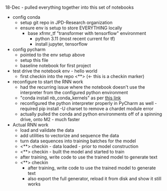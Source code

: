 18-Dec - pulled everything together into this set of notebooks
- config conda
  - setup git repo in JPD-Research organization  
  - ensure env is setup to store EVERYTHING locally 
    - base xfrmr_tf "transformer with tensorflow" environment 
      - python 3.11 (most recent current for tf)
      - install jupyter, tensorflow 
- config pycharm
  - pointed to the env setup above 
  - setup this file
  - baseline notebook for first project
- test drive the notebook env - hello world
  - first checkin into the repo <**> (<- this is a checkin marker)
- reconfigure to start the RNN work
  - had the recurring issue where the notebook doesn't use the interpreter from the configured python environment
  - "conda install nb_conda_kernels" as per [this link](https://stackoverflow.com/questions/39604271/conda-environments-not-showing-up-in-jupyter-notebook)
  - reconfigured the python interpreter properly in PyCharm as well - required pip install -U charset to remove a chardet module error
  - actually pulled the conda and python environments off of a spinning drive, onto M2 - much faster
- Actual RNN work
  - load and validate the data
  - add utilities to vectorize and sequence the data
  - turn data sequences into training batches for the model
  - <**> checkin - data loaded - prior to model construction 
  - <**> checkin - built the model and started to train
  - after training, write code to use the trained model to generate text
  - <**> checkin 
    - after training, write code to use the trained model to generate text
    - also export the full generator, reload it from disk and show it still works
    